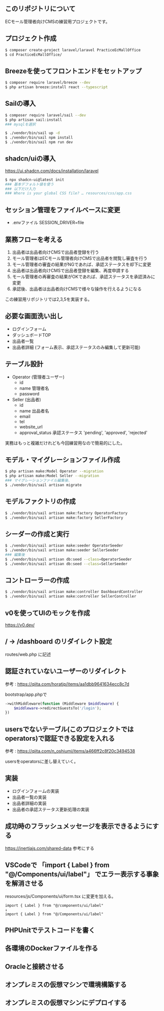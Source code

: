 ## このリポジトリについて

ECモール管理者向けCMSの練習用プロジェクトです。

## プロジェクト作成

```sh
$ composer create-project laravel/laravel PracticeEcMallOffice
$ cd PracticeEcMallOffice/
```

## Breezeを使ってフロントエンドをセットアップ

```sh
$ composer require laravel/breeze --dev
$ php artisan breeze:install react --typescript
```

## Sailの導入

```sh
$ composer require laravel/sail --dev
$ php artisan sail:install
### mysqlを選択

$ ./vendor/bin/sail up -d
$ ./vendor/bin/sail npm install
$ ./vendor/bin/sail npm run dev
```

## shadcn/uiの導入

https://ui.shadcn.com/docs/installation/laravel

```sh
$ npx shadcn-ui@latest init
### 基本デフォルト値を使う
### 以下だけ入力
### Where is your global CSS file? … resources/css/app.css
```

## セッション管理をファイルベースに変更

* .envファイル SESSION_DRIVER=file

## 業務フローを考える

1. 出品者は出品者向けCMSで出品者登録を行う
2. モール管理者はECモール管理者向けCMSで出品者を閲覧し審査を行う
3. モール管理者の審査の結果がNGであれば、承認ステータスを却下に変更
4. 出品者は出品者向けCMSで出品者登録を編集、再度申請する
5. モール管理者の再審査の結果がOKであれば、承認ステータスを承認済みに変更
6. 承認後、出品者は出品者向けCMSで様々な操作を行えるようになる

この練習用リポジトリでは2,3,5を実装する。

## 必要な画面洗い出し

* ログインフォーム
* ダッシュボードTOP
* 出品者一覧
* 出品者詳細 (フォーム表示、承認ステータスのみ編集して更新可能)

## テーブル設計

* Operator (管理者ユーザー)
  * id
  * name 管理者名
  * password
* Seller (出品者)
  * id
  * name 出品者名
  * email
  * tel
  * website_url
  * approval_status 承認ステータス 'pending', 'approved', 'rejected'

実務はもっと複雑だけれども今回練習用なので簡易的にした。

## モデル・マイグレーションファイル作成

```sh
$ php artisan make:Model Operator --migration
$ php artisan make:Model Seller --migration
### マイグレーションファイル編集後、
$ ./vendor/bin/sail artisan migrate
```

## モデルファクトリの作成

```sh
$ ./vendor/bin/sail artisan make:factory OperatorFactory
$ ./vendor/bin/sail artisan make:factory SellerFactory
```

## シーダーの作成と実行

```sh
$ ./vendor/bin/sail artisan make:seeder OperatorSeeder
$ ./vendor/bin/sail artisan make:seeder SellerSeeder
### 編集後
$ ./vendor/bin/sail artisan db:seed --class=OperatorSeeder
$ ./vendor/bin/sail artisan db:seed --class=SellerSeeder
```

## コントローラーの作成

```sh
$ ./vendor/bin/sail artisan make:controller DashboardController
$ ./vendor/bin/sail artisan make:controller SellerController
```

## v0を使ってUIのモックを作成

https://v0.dev/

## / → /dashboard のリダイレクト設定

routes/web.php に記述

## 認証されていないユーザーのリダイレクト

参考 : https://qiita.com/horatjp/items/aa1dbb9641634ecc8c7d

bootstrap/app.phpで

```php
->withMiddleware(function (Middleware $middleware) {
    $middleware->redirectGuestsTo('/login');
})
```

## usersでないテーブル(このプロジェクトではoperators)で認証できる設定を入れる

参考 : https://qiita.com/n_oshiumi/items/a466ff2c8f20c3494538

usersをoperatorsに差し替えていく。

## 実装

* ログインフォームの実装
* 出品者一覧の実装
* 出品者詳細の実装
* 出品者の承認ステータス更新処理の実装

## 成功時のフラッシュメッセージを表示できるようにする

https://inertiajs.com/shared-data
参考にする

## VSCodeで 「import { Label } from "@/Components/ui/label"」 でエラー表示する事象を解消させる

resources/js/Components/ui/form.tsx
に変更を加える。

```
import { Label } from "@/components/ui/label"
↓
import { Label } from "@/Components/ui/label"
```

## PHPUnitでテストコードを書く

## 各環境のDockerファイルを作る

## Oracleと接続させる

## オンプレミスの仮想マシンで環境構築する

## オンプレミスの仮想マシンにデプロイする
